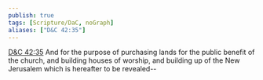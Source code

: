 ```yaml
---
publish: true
tags: [Scripture/DaC, noGraph]
aliases: ["D&C 42:35"]
---
```

[D&C 42:35](https://churchofjesuschrist.org/study/scriptures/dc-testament/dc/42?lang=eng&id=p35#p35) And for the purpose of purchasing lands for the public benefit of the church, and building houses of worship, and building up of the New Jerusalem which is hereafter to be revealed--
